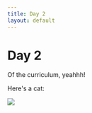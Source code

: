 ```yaml
---
title: Day 2
layout: default
--- 
```


# Day 2

Of the curriculum, yeahhh!

Here's a cat:

![](https://placekitten.com/400/287)
